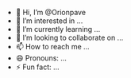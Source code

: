 - 👋 Hi, I’m @Orionpave
- 👀 I’m interested in ...
- 🌱 I’m currently learning ...
- 💞️ I’m looking to collaborate on ...
- 📫 How to reach me ...
- 😄 Pronouns: ...
- ⚡ Fun fact: ...

<!---
Orionpave/Orionpave is a ✨ special ✨ repository because its `README.md` (this file) appears on your GitHub profile.
You can click the Preview link to take a look at your changes.
--->

